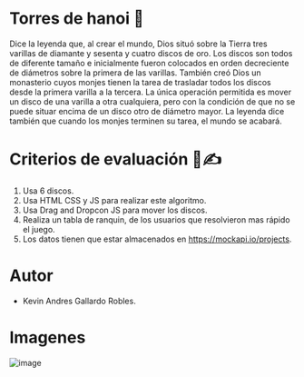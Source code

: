 # Torres de hanoi 🗼

Dice la leyenda que, al crear el mundo, Dios situó sobre la Tierra tres varillas de diamante y sesenta y cuatro discos de oro. Los discos son todos de diferente tamaño e inicialmente fueron colocados en orden decreciente de diámetros sobre la primera de las varillas. También creó Dios un monasterio cuyos monjes tienen la tarea de trasladar todos los discos desde la primera varilla a la tercera. La única operación permitida es mover un disco de una varilla a otra cualquiera, pero con la condición de que no se puede situar encima de un disco otro de diámetro mayor. La leyenda dice también que cuando los monjes terminen su tarea, el mundo se acabará.


# Criterios de evaluación 📄✍

1. Usa 6 discos. 
2. Usa HTML CSS y JS para realizar este algoritmo. 
3. Usa Drag and Dropcon JS para mover los discos.
4. Realiza un tabla de ranquin, de los usuarios que resolvieron mas rápido el juego. 
5. Los datos tienen que estar almacenados en https://mockapi.io/projects.

# Autor

- Kevin Andres Gallardo Robles.

# Imagenes

![image](https://github.com/Kevin2606/torres-de-hanoi/assets/54305330/cf58a901-6cf3-4820-92b7-6ce83903545f)



